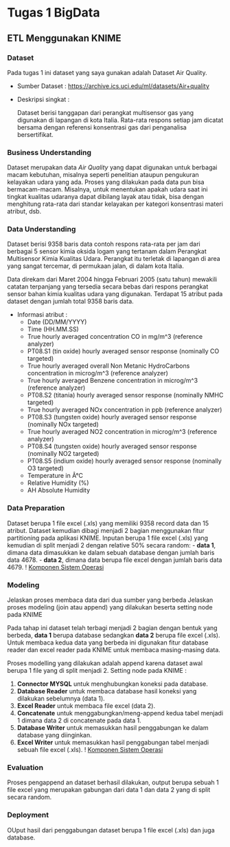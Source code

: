 # Tugas 1 BigData

## ETL Menggunakan KNIME

### Dataset 
Pada tugas 1 ini dataset yang saya gunakan adalah Dataset Air Quality.
  - Sumber Dataset : https://archive.ics.uci.edu/ml/datasets/Air+quality
  -  Deskripsi singkat :
  
     Dataset berisi tanggapan dari perangkat multisensor gas yang digunakan di lapangan di kota Italia. Rata-rata respons setiap jam dicatat bersama dengan referensi konsentrasi gas dari penganalisa bersertifikat.

### Business Understanding
  Dataset merupakan data _Air Quality_ yang dapat digunakan untuk berbagai macam kebutuhan, misalnya seperti penelitian ataupun pengukuran kelayakan udara yang ada. Proses yang dilakukan pada data pun bisa bermacam-macam. Misalnya, untuk menentukan apakah udara saat ini tingkat kualitas udaranya dapat dibilang layak atau tidak, bisa dengan menghitung rata-rata dari standar kelayakan per kategori konsentrasi materi atribut, dsb.
  
### Data Understanding
  Dataset berisi 9358 baris data contoh respons rata-rata per jam dari berbagai 5 sensor kimia oksida logam yang tertanam dalam Perangkat Multisensor Kimia Kualitas Udara. Perangkat itu terletak di lapangan di area yang sangat tercemar, di permukaan jalan, di dalam kota Italia. 
  
  Data direkam dari Maret 2004 hingga Februari 2005 (satu tahun) mewakili catatan terpanjang yang tersedia secara bebas dari respons perangkat sensor bahan kimia kualitas udara yang digunakan. 
  Terdapat 15 atribut pada dataset dengan jumlah total 9358 baris data.
   - Informasi atribut :
      - Date (DD/MM/YYYY)
      - Time (HH.MM.SS)
      - True hourly averaged concentration CO in mg/m^3 (reference analyzer)
      - PT08.S1 (tin oxide) hourly averaged sensor response (nominally CO targeted)
      - True hourly averaged overall Non Metanic HydroCarbons concentration in microg/m^3 (reference analyzer)
      - True hourly averaged Benzene concentration in microg/m^3 (reference analyzer)
      - PT08.S2 (titania) hourly averaged sensor response (nominally NMHC targeted)
      - True hourly averaged NOx concentration in ppb (reference analyzer)
      - PT08.S3 (tungsten oxide) hourly averaged sensor response (nominally NOx targeted)
      - True hourly averaged NO2 concentration in microg/m^3 (reference analyzer)
      - PT08.S4 (tungsten oxide) hourly averaged sensor response (nominally NO2 targeted)
      - PT08.S5 (indium oxide) hourly averaged sensor response (nominally O3 targeted)
      - Temperature in Â°C
      - Relative Humidity (%)
      - AH Absolute Humidity
### Data Preparation
  Dataset berupa 1 file excel (.xls) yang memiliki 9358 record data dan 15 atribut. Dataset kemudian dibagi menjadi 2 bagian menggunakan fitur partitioning pada aplikasi KNIME. Inputan berupa 1 file excel (.xls) yang kemudian di split menjadi 2 dengan relative 50% secara random:
    - __data 1__, dimana data dimasukkan ke dalam sebuah database dengan jumlah baris data 4678.
    - __data 2__, dimana data berupa file excel dengan jumlah baris data 4679.
    ! [Komponen Sistem Operasi](https://github.com/afrchmdi/Tugas1-BigData-ETL-KNIME/blob/master/split-data.png)
### Modeling
Jelaskan proses membaca data dari dua sumber yang berbeda
Jelaskan proses modeling (join atau append) yang dilakukan beserta setting node pada KNIME

  Pada tahap ini dataset telah terbagi menjadi 2 bagian dengan bentuk yang berbeda, __data 1__ berupa database sedangkan __data 2__ berupa file excel (.xls).
  Untuk membaca kedua data yang berbeda ini digunakan fitur database reader dan excel reader pada KNIME untuk membaca masing-masing data.
  
  Proses modelling yang dilakukan adalah append karena dataset awal berupa 1 file yang di split menjadi 2. Setting node pada KNIME :
  1. __Connector MYSQL__ untuk menghubungkan koneksi pada database.
  2. __Database Reader__ untuk membaca database hasil koneksi yang dilakukan sebelumnya (data 1).
  3. __Excel Reader__ untuk membaca file excel (data 2).
  4. __Concatenate__ untuk menggabungkan/meng-append kedua tabel menjadi 1 dimana data 2 di concatenate pada data 1.
  5. __Database Writer__ untuk memasukkan hasil penggabungan ke dalam database yang diinginkan.
  6. __Excel Writer__ untuk memasukkan hasil penggabungan tabel menjadi sebuah file excel (.xls).
  ! [Komponen Sistem Operasi](https://github.com/afrchmdi/Tugas1-BigData-ETL-KNIME/blob/master/modelling.png)
  
### Evaluation
  Proses pengappend an dataset berhasil dilakukan, output berupa sebuah 1 file excel yang merupakan gabungan dari data 1 dan data 2 yang di split secara random.
  
### Deployment
  OUput hasil dari penggabungan dataset berupa 1 file excel (.xls) dan juga database.
  
